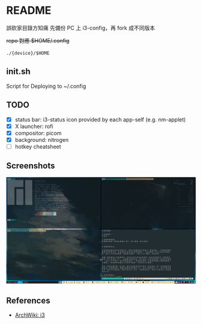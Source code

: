 # README

誤砍家目錄方知痛
先備份 PC 上 i3-config，再 fork 成不同版本

~~repo 對應 $HOME/.config~~

`./{device}/$HOME`

## init.sh

Script for Deploying to ~/.config

## TODO

+ [x] status bar: i3-status
  icon provided by each app-self (e.g. nm-applet)
+ [x] X launcher: rofi
+ [x] compositor: picom
+ [x] background: nitrogen
+ [ ] hotkey cheatsheet

## Screenshots

![81ns-20220902](./lenovo-y7000-2019-81ns/.screenshots/20220902.png)


## References

+ [ArchWiki: i3](https://wiki.archlinux.org/title/i3_(%E7%AE%80%E4%BD%93%E4%B8%AD%E6%96%87))
